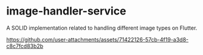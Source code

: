 # image-handler-service
 A SOLID implementation related to handling different image types on Flutter.

https://github.com/user-attachments/assets/71422126-57cb-4f19-a3d8-c8c7fcd83b2b

